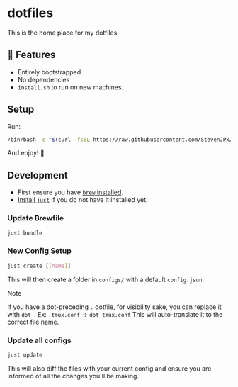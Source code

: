 # dotfiles

This is the home place for my dotfiles.

## 💪 Features

- Entirely bootstrapped
- No dependencies
- `install.sh` to run on new machines.

## Setup

Run:

```sh
/bin/bash -c "$(curl -fsSL https://raw.githubusercontent.com/StevenJPx2/dotfiles/main/install.sh)"
```

And enjoy! 🎉

## Development

- First ensure you have [`brew` installed](https://brew.sh/).
- [Install `just`](https://github.com/casey/just) if you do not have it installed yet.

### Update Brewfile

```sh
just bundle
```

### New Config Setup

```sh
just create [[name]]
```

This will then create a folder in `configs/` with a default `config.json`.

> [!NOTE]
> If you have a dot-preceding `.` dotfile, for visibility sake, you can replace it with `dot_`.
> Ex: `.tmux.conf` -> `dot_tmux.conf`
> This will auto-translate it to the correct file name.

### Update all configs

```sh
just update
```

This will also diff the files with your current config and ensure you are informed of all the changes you'll be making.
